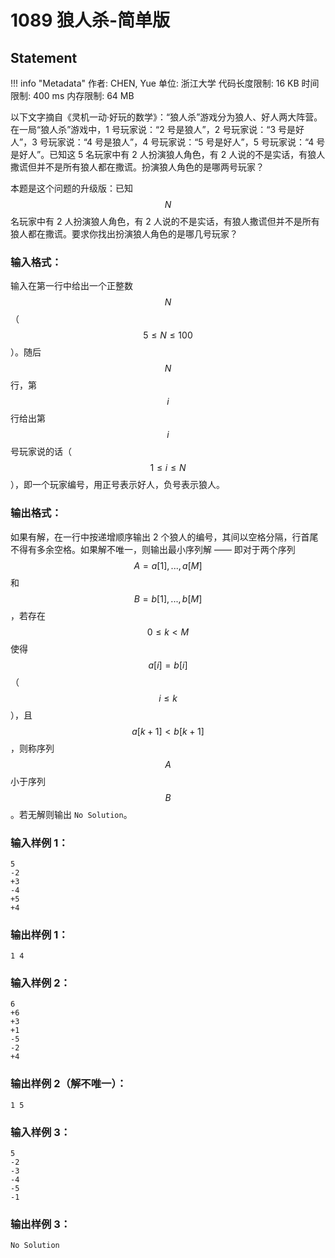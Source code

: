 
# 1089 狼人杀-简单版

## Statement

!!! info "Metadata"
    作者: CHEN, Yue
    单位: 浙江大学
    代码长度限制: 16 KB
    时间限制: 400 ms
    内存限制: 64 MB

以下文字摘自《灵机一动·好玩的数学》：“狼人杀”游戏分为狼人、好人两大阵营。在一局“狼人杀”游戏中，1 号玩家说：“2 号是狼人”，2 号玩家说：“3 号是好人”，3 号玩家说：“4 号是狼人”，4 号玩家说：“5 号是好人”，5 号玩家说：“4 号是好人”。已知这 5 名玩家中有 2 人扮演狼人角色，有 2 人说的不是实话，有狼人撒谎但并不是所有狼人都在撒谎。扮演狼人角色的是哪两号玩家？

本题是这个问题的升级版：已知 $$N$$ 名玩家中有 2 人扮演狼人角色，有 2 人说的不是实话，有狼人撒谎但并不是所有狼人都在撒谎。要求你找出扮演狼人角色的是哪几号玩家？

### 输入格式：

输入在第一行中给出一个正整数 $$N$$（$$5 \le N \le 100$$）。随后 $$N$$ 行，第 $$i$$ 行给出第 $$i$$ 号玩家说的话（$$1 \le i \le N$$），即一个玩家编号，用正号表示好人，负号表示狼人。

### 输出格式：

如果有解，在一行中按递增顺序输出 2 个狼人的编号，其间以空格分隔，行首尾不得有多余空格。如果解不唯一，则输出最小序列解 —— 即对于两个序列 $$A = { a[1], ..., a[M] }$$ 和 $$B = { b[1], ..., b[M] }$$，若存在 $$0 \le k < M$$ 使得 $$a[i]=b[i]$$ （$$i \le k$$），且 $$a[k+1]<b[k+1]$$，则称序列 $$A$$ 小于序列 $$B$$。若无解则输出 `No Solution`。

### 输入样例 1：
```plaintext
5
-2
+3
-4
+5
+4
```

### 输出样例 1：
```plaintext
1 4
```

### 输入样例 2：
```plaintext
6
+6
+3
+1
-5
-2
+4
```

### 输出样例 2（解不唯一）：
```plaintext
1 5
```

### 输入样例 3：
```plaintext
5
-2
-3
-4
-5
-1
```

### 输出样例 3：
```plaintext
No Solution
```


